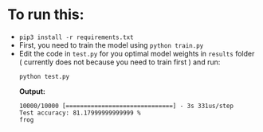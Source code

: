 # To run this:
- `pip3 install -r requirements.txt`
- First, you need to train the model using `python train.py`
- Edit the code in `test.py` for you optimal model weights in `results` folder ( currently does not because you need to train first ) and run:
    ```
    python test.py
    ```
    **Output:**
    ```
    10000/10000 [==============================] - 3s 331us/step
    Test accuracy: 81.17999999999999 %
    frog
    ```